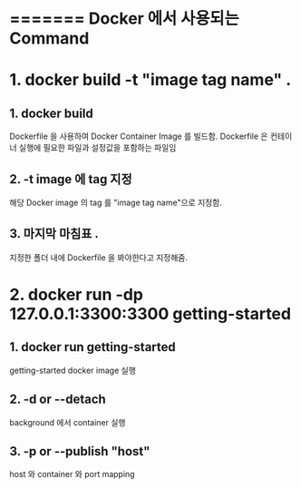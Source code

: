=======
Docker 에서 사용되는 Command
=======

# 1. docker build -t "image tag name" .

## 1. docker build
Dockerfile 을 사용하여 Docker Container Image 를 빌드함. Dockerfile 은 컨테이너 실행에 필요한 파일과 설정값을 포함하는 파일임

## 2. -t image 에 tag 지정
해당 Docker image 의 tag 를 "image tag name"으로 지정함.

## 3. 마지막 마침표 . 
지정한 폴더 내에 Dockerfile 을 봐야한다고 지정해줌.

# 2. docker run -dp 127.0.0.1:3300:3300 getting-started

## 1. docker run getting-started
getting-started docker image 실행

## 2. -d or --detach 
background 에서 container 실행

## 3. -p or --publish "host"
host 와 container 와 port mapping